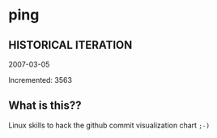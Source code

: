 # ping

## HISTORICAL ITERATION
2007-03-05

Incremented: 3563

## What is this?? 
Linux skills to hack the github commit visualization chart `;-)`
